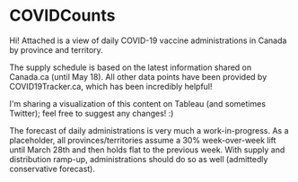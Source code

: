 # COVIDCounts

Hi! Attached is a view of daily COVID-19 vaccine administrations in Canada by province and territory.

The supply schedule is based on the latest information shared on Canada.ca (until May 18). All other data points have been provided by COVID19Tracker.ca, which has been incredibly helpful!

I'm sharing a visualization of this content on Tableau (and sometimes Twitter); feel free to suggest any changes! :)

The forecast of daily administrations is very much a work-in-progress. As a placeholder, all provinces/territories assume a 30% week-over-week lift until March 28th and then holds flat to the previous week. With supply and distribution ramp-up, administrations should do so as well (admittedly conservative forecast).
